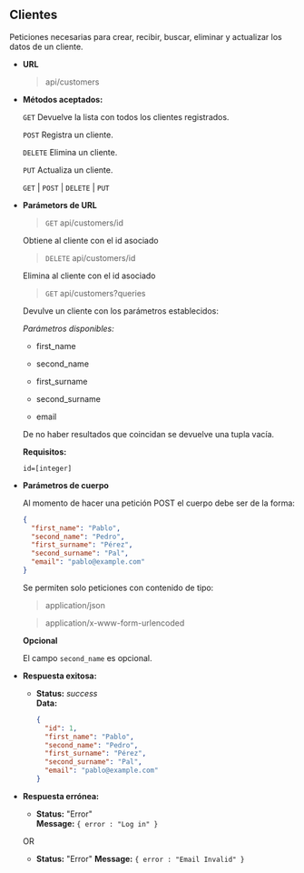**Clientes**
----
  Peticiones necesarias para crear, recibir, buscar, eliminar y actualizar los datos de un cliente.

* **URL**

  >api/customers

* **Métodos aceptados:**
  
  `GET` Devuelve la lista con todos los clientes registrados.
  
  `POST` Registra un cliente.
  
  `DELETE` Elimina un cliente.
  
  `PUT` Actualiza un cliente.

  `GET` | `POST` | `DELETE` | `PUT`
  
*  **Parámetors de URL**

   >`GET` api/customers/id
   
   Obtiene al cliente con el id asociado
   
   >`DELETE` api/customers/id
      
   Elimina al cliente con el id asociado
   
   >`GET` api/customers?queries
   
   Devulve un cliente con los parámetros establecidos:
   
   _Parámetros disponibles:_
   
   - first_name
   
   - second_name
   
   - first_surname
   
   - second_surname
   
   - email
   
   De no haber resultados que coincidan se devuelve una tupla vacía.
   
   **Requisitos:**
 
   `id=[integer]`

* **Parámetros de cuerpo**

    Al momento de hacer una petición POST el cuerpo debe ser de la forma:
    
    ```json
    {
      "first_name": "Pablo",
      "second_name": "Pedro",
      "first_surname": "Pérez",
      "second_surname": "Pal",
      "email": "pablo@example.com"
    }
    ```
    Se permiten solo peticiones con contenido de tipo:
    
    >application/json
    
    >application/x-www-form-urlencoded
    
    **Opcional** 
    
    El campo ``second_name`` es opcional.
    
* **Respuesta exitosa:**
  

  * **Status:** _success_ <br />
    **Data:** 
    ```json
    {
      "id": 1,
      "first_name": "Pablo",
      "second_name": "Pedro",
      "first_surname": "Pérez",
      "second_surname": "Pal",
      "email": "pablo@example.com"
    }
    ```
 
* **Respuesta errónea:**

  * **Status:** "Error" <br />
    **Message:** `{ error : "Log in" }`

  OR

  * **Status:** "Error"
    **Message:** `{ error : "Email Invalid" }`